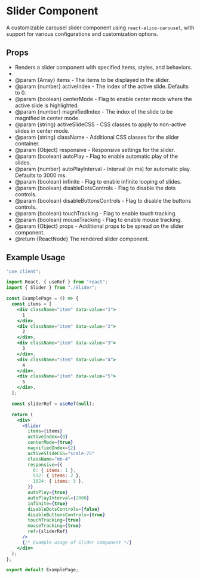 # Slider Component

A customizable carousel slider component using `react-alice-carousel`, with support for various configurations and customization options.

## Props

- Renders a slider component with specified items, styles, and behaviors.
-
- @param {Array<ReactNode>} items - The items to be displayed in the slider.
- @param {number} activeIndex - The index of the active slide. Defaults to 0.
- @param {boolean} centerMode - Flag to enable center mode where the active slide is highlighted.
- @param {number} magnifiedIndex - The index of the slide to be magnified in center mode.
- @param {string} activeSlideCSS - CSS classes to apply to non-active slides in center mode.
- @param {string} className - Additional CSS classes for the slider container.
- @param {Object} responsive - Responsive settings for the slider.
- @param {boolean} autoPlay - Flag to enable automatic play of the slides.
- @param {number} autoPlayInterval - Interval (in ms) for automatic play. Defaults to 3000 ms.
- @param {boolean} infinite - Flag to enable infinite looping of slides.
- @param {boolean} disableDotsControls - Flag to disable the dots controls.
- @param {boolean} disableButtonsControls - Flag to disable the buttons controls.
- @param {boolean} touchTracking - Flag to enable touch tracking.
- @param {boolean} mouseTracking - Flag to enable mouse tracking.
- @param {Object} props - Additional props to be spread on the slider component.
- @return {ReactNode} The rendered slider component.

## Example Usage

```jsx
"use client";

import React, { useRef } from "react";
import { Slider } from "./Slider";

const ExamplePage = () => {
  const items = [
    <div className="item" data-value="1">
      1
    </div>,
    <div className="item" data-value="2">
      2
    </div>,
    <div className="item" data-value="3">
      3
    </div>,
    <div className="item" data-value="4">
      4
    </div>,
    <div className="item" data-value="5">
      5
    </div>,
  ];

  const sliderRef = useRef(null);

  return (
    <div>
      <Slider
        items={items}
        activeIndex={0}
        centerMode={true}
        magnifiedIndex={2}
        activeSlideCSS="scale-75"
        className="mb-4"
        responsive={{
          0: { items: 1 },
          512: { items: 2 },
          1024: { items: 3 },
        }}
        autoPlay={true}
        autoPlayInterval={2000}
        infinite={true}
        disableDotsControls={false}
        disableButtonsControls={true}
        touchTracking={true}
        mouseTracking={true}
        ref={sliderRef}
      />
      {/* Example usage of Slider component */}
    </div>
  );
};

export default ExamplePage;
```
